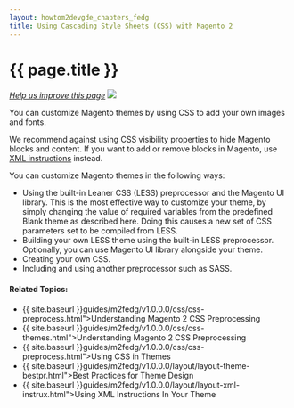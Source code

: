 ```yaml
---
layout: howtom2devgde_chapters_fedg
title: Using Cascading Style Sheets (CSS) with Magento 2 
---
```

 
<h1 id="fedg_css-overview">{{ page.title }}</h1>

<p><a href="{{ site.githuburl }}guides/m2fedg/v1.0.0.0/css/css-overview.md" target="_blank"><em>Help us improve this page</em></a>&nbsp;<img src="{{ site.baseurl }}common/images/newWindow.gif"/></p>

You can customize Magento themes by using CSS to add your own images and fonts. 

We recommend against using CSS visibility properties to hide Magento blocks and content. If you want to add or remove blocks in Magento, use <a href="{{ site.baseurl }}guides/m2fedg/v1.0.0.0/layout/layout-xml-instrux.html">XML instructions</a> instead.

You can customize Magento themes in the following ways:

*	Using the built-in Leaner CSS (LESS) preprocessor and the Magento UI library. This is the most effective way to customize your theme, by simply changing the value of required variables from the predefined Blank theme as described here. Doing this causes a new set of CSS parameters set to be compiled from LESS.
*	Building your own LESS theme using the built-in LESS preprocessor. Optionally, you can use Magento UI library alongside your theme.
*	Creating your own CSS.
*	Including and using another preprocessor such as SASS.


#### Related Topics:

*	{{ site.baseurl }}guides/m2fedg/v1.0.0.0/css/css-preprocess.html">Understanding Magento 2 CSS Preprocessing</a>
*	{{ site.baseurl }}guides/m2fedg/v1.0.0.0/css/css-themes.html">Understanding Magento 2 CSS Preprocessing</a>
*	{{ site.baseurl }}guides/m2fedg/v1.0.0.0/css/css-preprocess.html">Using CSS in Themes</a>
*	{{ site.baseurl }}guides/m2fedg/v1.0.0.0/layout/layout-theme-bestpr.html">Best Practices for Theme Design</a>
*	{{ site.baseurl }}guides/m2fedg/v1.0.0.0/layout/layout-xml-instrux.html">Using XML Instructions In Your Theme</a>

